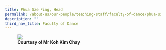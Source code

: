 ```yaml
---
title: Phua Sze Ping, Head
permalink: /about-us/our-people/teaching-staff/faculty-of-dance/phua-sze-ping/
description: ""
third_nav_title: Faculty of Dance
---
```

<figure>
<img src="/images/Heritage%2002%20Tian%20Kee%20Provision%20Shop.jpg">
<figcaption> <strong> Courtesy of Mr Koh Kim Chay </strong> </figcaption>
</figure>
